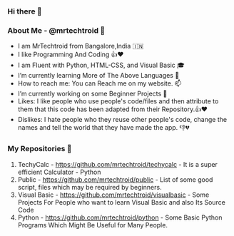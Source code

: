 ### Hi there 👋
### About Me - @mrtechtroid 📙
* I am MrTechtroid from Bangalore,India 🇮🇳
* I like Programming And Coding 👍❤️
* I am Fluent with Python, HTML-CSS, and Visual Basic 🎓
* I’m currently learning More of The Above Languages 🌱
* How to reach me: You can Reach me on my website. 📫
* I’m currently working on some Beginner Projects 🔭
* Likes: I like people who use people's code/files and then attribute to them that this code has been adapted from their Repository.👍❤️
* Dislikes: I hate people who they reuse other people's code, change the names and tell the world that they have made the app. 👎💔
### My Repositories 📁
1. TechyCalc - https://github.com/mrtechtroid/techycalc - It is a super efficient Calculator - Python
2. Public - https://github.com/mrtechtroid/public - List of some good script, files which may be required by beginners. 
3. Visual Basic - https://github.com/mrtechtroid/visualbasic - Some Projects For People who want to learn Visual Basic and also Its Source Code
4. Python - https://github.com/mrtechtroid/python - Some Basic Python Programs Which Might Be Useful for Many People.

